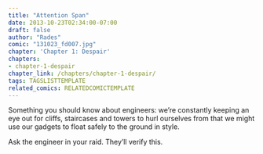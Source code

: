 ```yaml
---
title: "Attention Span"
date: 2013-10-23T02:34:00-07:00
draft: false
author: "Rades"
comic: "131023_fd007.jpg"
chapter: 'Chapter 1: Despair'
chapters:
- chapter-1-despair
chapter_link: /chapters/chapter-1-despair/
tags: TAGSLISTTEMPLATE
related_comics: RELATEDCOMICTEMPLATE
---
```


Something you should know about engineers: we’re constantly keeping an eye out for cliffs, staircases and towers to hurl ourselves from that we might use our gadgets to float safely to the ground in style.


Ask the engineer in your raid. They’ll verify this.

